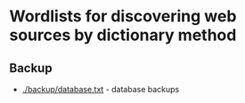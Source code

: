 # Wordlists for discovering web sources by dictionary method

## Backup

- [./backup/database.txt](./backup/database.txt) - database backups

